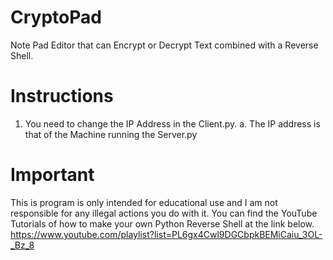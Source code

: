 # CryptoPad
Note Pad Editor that can Encrypt or Decrypt Text combined with a Reverse Shell.

# Instructions
1. You need to change the IP Address in the Client.py.
  a. The IP address is that of the Machine running the Server.py

# Important
This is program is only intended for educational use and I am not responsible for any illegal actions you do with it.
You can find the YouTube Tutorials of how to make your own Python Reverse Shell at the link below.
https://www.youtube.com/playlist?list=PL6gx4Cwl9DGCbpkBEMiCaiu_3OL-_Bz_8
